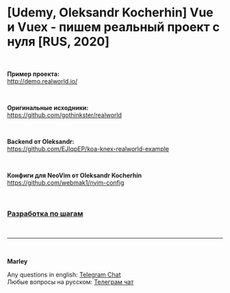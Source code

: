 # [Udemy, Oleksandr Kocherhin] Vue и Vuex - пишем реальный проект с нуля [RUS, 2020]

<br/>

**Пример проекта:**  
http://demo.realworld.io/

<br/>

**Оригинальные исходники:**  
https://github.com/gothinkster/realworld

<br/>

**Backend от Oleksandr:**  
https://github.com/EJIqpEP/koa-knex-realworld-example

<br/>

**Конфиги для NeoVim от Oleksandr Kocherhin**  
https://github.com/webmak1/nvim-config

<br/>

### [Разработка по шагам](./Development.md)

<br/>

---

<br/>

**Marley**

Any questions in english: <a href="https://jsdev.org/chat/">Telegram Chat</a>  
Любые вопросы на русском: <a href="https://jsdev.ru/chat/">Телеграм чат</a>
